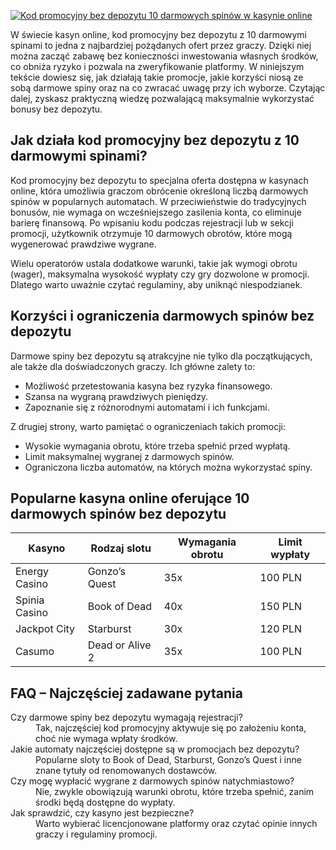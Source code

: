 [![Kod promocyjny bez depozytu 10 darmowych spinów w kasynie online](https://123-caf.pages.dev/gitsignup.png)](https://vrmoo.ru/Bt82HjjY)

<p>W świecie kasyn online, kod promocyjny bez depozytu z 10 darmowymi spinami to jedna z najbardziej pożądanych ofert przez graczy. Dzięki niej można zacząć zabawę bez konieczności inwestowania własnych środków, co obniża ryzyko i pozwala na zweryfikowanie platformy. W niniejszym tekście dowiesz się, jak działają takie promocje, jakie korzyści niosą ze sobą darmowe spiny oraz na co zwracać uwagę przy ich wyborze. Czytając dalej, zyskasz praktyczną wiedzę pozwalającą maksymalnie wykorzystać bonusy bez depozytu.</p>  <h2>Jak działa kod promocyjny bez depozytu z 10 darmowymi spinami?</h2> <p>Kod promocyjny bez depozytu to specjalna oferta dostępna w kasynach online, która umożliwia graczom obrócenie określoną liczbą darmowych spinów w popularnych automatach. W przeciwieństwie do tradycyjnych bonusów, nie wymaga on wcześniejszego zasilenia konta, co eliminuje barierę finansową. Po wpisaniu kodu podczas rejestracji lub w sekcji promocji, użytkownik otrzymuje 10 darmowych obrotów, które mogą wygenerować prawdziwe wygrane.</p> <p>Wielu operatorów ustala dodatkowe warunki, takie jak wymogi obrotu (wager), maksymalna wysokość wypłaty czy gry dozwolone w promocji. Dlatego warto uważnie czytać regulaminy, aby uniknąć niespodzianek.</p>  <h2>Korzyści i ograniczenia darmowych spinów bez depozytu</h2> <p>Darmowe spiny bez depozytu są atrakcyjne nie tylko dla początkujących, ale także dla doświadczonych graczy. Ich główne zalety to:</p> <ul> <li>Możliwość przetestowania kasyna bez ryzyka finansowego.</li> <li>Szansa na wygraną prawdziwych pieniędzy.</li> <li>Zapoznanie się z różnorodnymi automatami i ich funkcjami.</li> </ul> <p>Z drugiej strony, warto pamiętać o ograniczeniach takich promocji:</p> <ul> <li>Wysokie wymagania obrotu, które trzeba spełnić przed wypłatą.</li> <li>Limit maksymalnej wygranej z darmowych spinów.</li> <li>Ograniczona liczba automatów, na których można wykorzystać spiny.</li> </ul>  <h2>Popularne kasyna online oferujące 10 darmowych spinów bez depozytu</h2> <table> <thead> <tr> <th>Kasyno</th> <th>Rodzaj slotu</th> <th>Wymagania obrotu</th> <th>Limit wypłaty</th> </tr> </thead> <tbody> <tr> <td>Energy Casino</td> <td>Gonzo’s Quest</td> <td>35x</td> <td>100 PLN</td> </tr> <tr> <td>Spinia Casino</td> <td>Book of Dead</td> <td>40x</td> <td>150 PLN</td> </tr> <tr> <td>Jackpot City</td> <td>Starburst</td> <td>30x</td> <td>120 PLN</td> </tr> <tr> <td>Casumo</td> <td>Dead or Alive 2</td> <td>35x</td> <td>100 PLN</td> </tr> </tbody> </table>  <h2>FAQ – Najczęściej zadawane pytania</h2> <dl> <dt>Czy darmowe spiny bez depozytu wymagają rejestracji?</dt> <dd>Tak, najczęściej kod promocyjny aktywuje się po założeniu konta, choć nie wymaga wpłaty środków.</dd>  <dt>Jakie automaty najczęściej dostępne są w promocjach bez depozytu?</dt> <dd>Popularne sloty to Book of Dead, Starburst, Gonzo’s Quest i inne znane tytuły od renomowanych dostawców.</dd>  <dt>Czy mogę wypłacić wygrane z darmowych spinów natychmiastowo?</dt> <dd>Nie, zwykle obowiązują warunki obrotu, które trzeba spełnić, zanim środki będą dostępne do wypłaty.</dd>  <dt>Jak sprawdzić, czy kasyno jest bezpieczne?</dt> <dd>Warto wybierać licencjonowane platformy oraz czytać opinie innych graczy i regulaminy promocji.</dd> </dl>